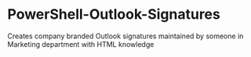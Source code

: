 # PowerShell-Outlook-Signatures
Creates company branded Outlook signatures maintained by someone in Marketing department with HTML knowledge
